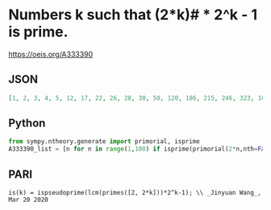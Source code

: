 # Numbers k such that \(2\*k\)\# \* 2^k \- 1 is prime\.
https://oeis.org/A333390
## JSON
```JSON
[1, 2, 3, 4, 5, 12, 17, 22, 26, 28, 30, 50, 120, 186, 215, 246, 323, 1021, 1160, 1404, 1431, 1461, 1786, 2317, 2960, 4484, 4613, 5192, 5345, 6518, 6865, 9951, 14493, 14798, 16653, 17372]
```
## Python
```Python
from sympy.ntheory.generate import primorial, isprime
A333390_list = [n for n in range(1,100) if isprime(primorial(2*n,nth=False)*2**n-1)] # _Chai Wah Wu_, Mar 18 2020
```
## PARI
```PARI
is(k) = ispseudoprime(lcm(primes([2, 2*k]))*2^k-1); \\ _Jinyuan Wang_, Mar 20 2020
```
